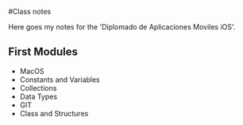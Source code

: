 #Class notes

Here goes my notes for the 'Diplomado de Aplicaciones Moviles iOS'.

## First Modules
- MacOS
- Constants and Variables
- Collections
- Data Types
- GIT
- Class and Structures
